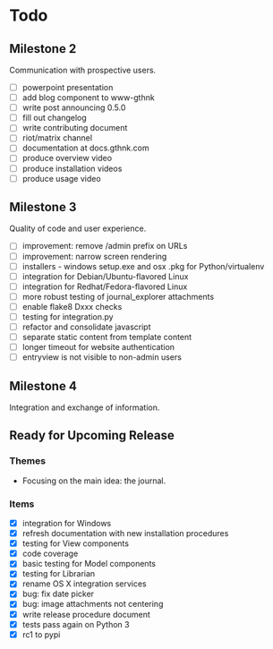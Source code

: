 # Todo

## Milestone 2

Communication with prospective users.

- [ ] powerpoint presentation
- [ ] add blog component to www-gthnk
- [ ] write post announcing 0.5.0
- [ ] fill out changelog
- [ ] write contributing document
- [ ] riot/matrix channel
- [ ] documentation at docs.gthnk.com
- [ ] produce overview video
- [ ] produce installation videos
- [ ] produce usage video

## Milestone 3

Quality of code and user experience.

- [ ] improvement: remove /admin prefix on URLs
- [ ] improvement: narrow screen rendering
- [ ] installers - windows setup.exe and osx .pkg for Python/virtualenv
- [ ] integration for Debian/Ubuntu-flavored Linux
- [ ] integration for Redhat/Fedora-flavored Linux
- [ ] more robust testing of journal_explorer attachments
- [ ] enable flake8 Dxxx checks
- [ ] testing for integration.py
- [ ] refactor and consolidate javascript
- [ ] separate static content from template content
- [ ] longer timeout for website authentication
- [ ] entryview is not visible to non-admin users

## Milestone 4

Integration and exchange of information.

## Ready for Upcoming Release

### Themes

- Focusing on the main idea: the journal.

### Items

- [x] integration for Windows
- [x] refresh documentation with new installation procedures
- [x] testing for View components
- [x] code coverage
- [x] basic testing for Model components
- [x] testing for Librarian
- [x] rename OS X integration services
- [x] bug: fix date picker
- [x] bug: image attachments not centering
- [x] write release procedure document
- [x] tests pass again on Python 3
- [x] rc1 to pypi
